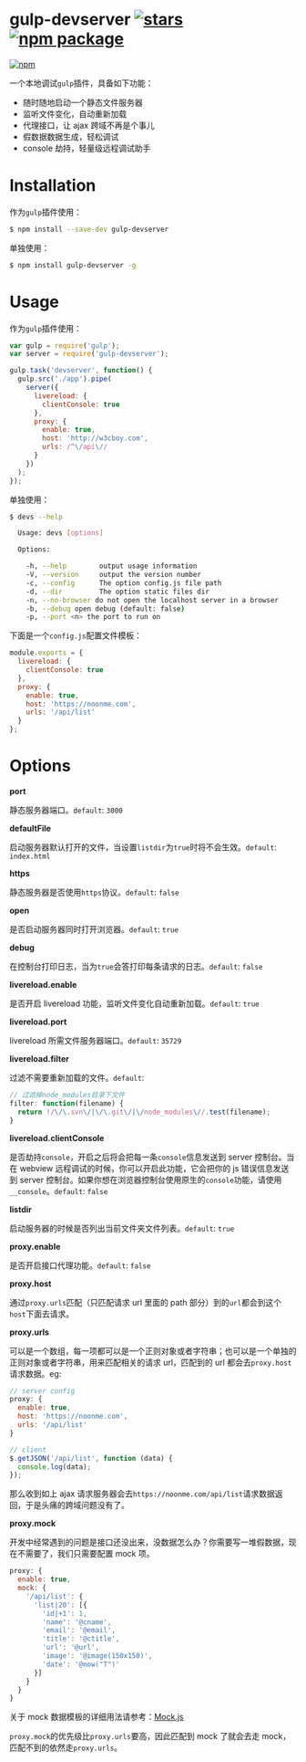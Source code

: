 # gulp-devserver [![stars](https://img.shields.io/github/stars/huanz/gulp-devserver.svg?style=flat-square)](https://github.com/huanz/gulp-devserver/stargazers) [![npm package](https://img.shields.io/npm/v/gulp-devserver.svg?style=flat-square)](https://www.npmjs.com/package/gulp-devserver)

[![npm](https://nodei.co/npm/gulp-devserver.png)](https://www.npmjs.com/package/gulp-devserver)

一个本地调试`gulp`插件，具备如下功能：

- 随时随地启动一个静态文件服务器
- 监听文件变化，自动重新加载
- 代理接口，让 ajax 跨域不再是个事儿
- 假数据数据生成，轻松调试
- console 劫持，轻量级远程调试助手

# Installation

作为`gulp`插件使用：

```bash
$ npm install --save-dev gulp-devserver
```

单独使用：

```bash
$ npm install gulp-devserver -g
```

# Usage

作为`gulp`插件使用：

```javascript
var gulp = require('gulp');
var server = require('gulp-devserver');

gulp.task('devserver', function() {
  gulp.src('./app').pipe(
    server({
      livereload: {
        clientConsole: true
      },
      proxy: {
        enable: true,
        host: 'http://w3cboy.com',
        urls: /^\/api\//
      }
    })
  );
});
```

单独使用：

```bash
$ devs --help

  Usage: devs [options]

  Options:

    -h, --help        output usage information
    -V, --version     output the version number
    -c, --config      The option config.js file path
    -d, --dir         The option static files dir
    -n, --no-browser do not open the localhost server in a browser
    -b, --debug open debug (default: false)
    -p, --port <n> the port to run on
```

下面是一个`config.js`配置文件模板：

```javascript
module.exports = {
  livereload: {
    clientConsole: true
  },
  proxy: {
    enable: true,
    host: 'https://noonme.com',
    urls: '/api/list'
  }
};
```

# Options

**port**

静态服务器端口。`default`: `3000`

**defaultFile**

启动服务器默认打开的文件，当设置`listdir`为`true`时将不会生效。`default`: `index.html`

**https**

静态服务器是否使用`https`协议。`default`: `false`

**open**

是否启动服务器同时打开浏览器。`default`: `true`

**debug**

在控制台打印日志，当为`true`会答打印每条请求的日志。`default`: `false`

**livereload.enable**

是否开启 livereload 功能，监听文件变化自动重新加载。`default`: `true`

**livereload.port**

livereload 所需文件服务器端口。`default`: `35729`

**livereload.filter**

过滤不需要重新加载的文件。`default`:

```javascript
// 过滤掉node_modules目录下文件
filter: function(filename) {
  return !/\/\.svn\/|\/\.git\/|\/node_modules\//.test(filename);
}
```

**livereload.clientConsole**

是否劫持`console`，开启之后将会把每一条`console`信息发送到 server 控制台。当在 webview 远程调试的时候，你可以开启此功能，它会把你的 js 错误信息发送到 server 控制台。如果你想在浏览器控制台使用原生的`console`功能，请使用`__console`。`default`: `false`

**listdir**

启动服务器的时候是否列出当前文件夹文件列表。`default`: `true`

**proxy.enable**

是否开启接口代理功能。`default`: `false`

**proxy.host**

通过`proxy.urls`匹配（只匹配请求 url 里面的 path 部分）到的`url`都会到这个`host`下面去请求。

**proxy.urls**

可以是一个数组，每一项都可以是一个正则对象或者字符串；也可以是一个单独的正则对象或者字符串，用来匹配相关的请求 url，匹配到的 url 都会去`proxy.host`请求数据。eg:

```javascript
// server config
proxy: {
  enable: true,
  host: 'https://noonme.com',
  urls: '/api/list'
}

// client
$.getJSON('/api/list', function (data) {
  console.log(data);
});
```

那么收到如上 ajax 请求服务器会去`https://noonme.com/api/list`请求数据返回，于是头痛的跨域问题没有了。

**proxy.mock**

开发中经常遇到的问题是接口还没出来，没数据怎么办？你需要写一堆假数据，现在不需要了，我们只需要配置 mock 项。

```javascript
proxy: {
  enable: true,
  mock: {
    '/api/list': {
      'list|20': [{
        'id|+1': 1,
        'name': '@cname',
        'email': '@email',
        'title': '@ctitle',
        'url': '@url',
        'image': '@image(150x150)',
        'date': '@now("T")'
      }]
    }
  }
}
```

关于 mock 数据模板的详细用法请参考：[Mock.js](http://mockjs.com/examples.html)

`proxy.mock`的优先级比`proxy.urls`要高，因此匹配到 mock 了就会去走 mock，匹配不到的依然走`proxy.urls`。
